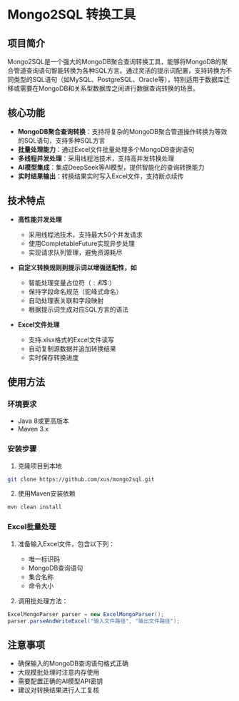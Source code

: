 # Mongo2SQL 转换工具

## 项目简介
Mongo2SQL是一个强大的MongoDB聚合查询转换工具，能够将MongoDB的聚合管道查询语句智能转换为各种SQL方言。通过灵活的提示词配置，支持转换为不同类型的SQL语句（如MySQL、PostgreSQL、Oracle等），特别适用于数据库迁移或需要在MongoDB和关系型数据库之间进行数据查询转换的场景。

## 核心功能
- **MongoDB聚合查询转换**：支持将复杂的MongoDB聚合管道操作转换为等效的SQL语句，支持多种SQL方言
- **批量处理能力**：通过Excel文件批量处理多个MongoDB查询语句
- **多线程并发处理**：采用线程池技术，支持高并发转换处理
- **AI模型集成**：集成DeepSeek等AI模型，提供智能化的查询转换能力
- **实时结果输出**：转换结果实时写入Excel文件，支持断点续传

## 技术特点
- **高性能并发处理**
  - 采用线程池技术，支持最大50个并发请求
  - 使用CompletableFuture实现异步处理
  - 实现请求队列管理，避免资源耗尽

- **自定义转换规则到提示词以增强适配性，如**
  - 智能处理变量占位符（$:和$$:）
  - 保持字段命名规范（驼峰式命名）
  - 自动处理表关联和字段映射
  - 根据提示词生成对应SQL方言的语法

- **Excel文件处理**
  - 支持.xlsx格式的Excel文件读写
  - 自动复制源数据并追加转换结果
  - 实时保存转换进度

## 使用方法

### 环境要求
- Java 8或更高版本
- Maven 3.x

### 安装步骤
1. 克隆项目到本地
```bash
git clone https://github.com/xus/mongo2sql.git
```

2. 使用Maven安装依赖
```bash
mvn clean install
```

### Excel批量处理
1. 准备输入Excel文件，包含以下列：
   - 唯一标识码
   - MongoDB查询语句
   - 集合名称
   - 命令大小

2. 调用批处理方法：
```java
ExcelMongoParser parser = new ExcelMongoParser();
parser.parseAndWriteExcel("输入文件路径", "输出文件路径");
```

## 注意事项
- 确保输入的MongoDB查询语句格式正确
- 大规模批处理时注意内存使用
- 需要配置正确的AI模型API密钥
- 建议对转换结果进行人工复核